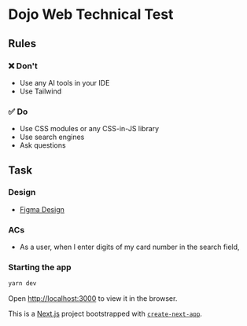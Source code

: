 # Dojo Web Technical Test

## Rules

### ❌ Don't

- Use any AI tools in your IDE
- Use Tailwind

### ✅ Do

- Use CSS modules or any CSS-in-JS library
- Use search engines
- Ask questions

## Task

### Design

- [Figma Design](https://www.figma.com/design/Y4mmptgroZf7FtYCvIPDKW/Design-System-Eng-Task?node-id=2004-457&m=dev)

### ACs

- As a user, when I enter digits of my card number in the search field,

### Starting the app

```bash
yarn dev
```

Open [http://localhost:3000](http://localhost:3000) to view it in the browser.

This is a [Next.js](https://nextjs.org) project bootstrapped with [`create-next-app`](https://nextjs.org/docs/pages/api-reference/create-next-app).
